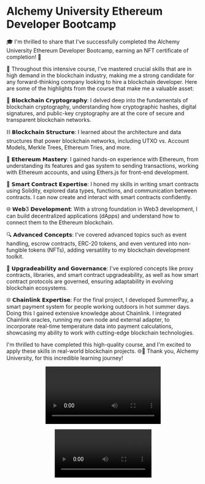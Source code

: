 # Alchemy University Ethereum Developer Bootcamp

🎓 I'm thrilled to share that I've successfully completed the Alchemy University Ethereum Developer Bootcamp, earning an NFT certificate of completion! 🌟

🔐 Throughout this intensive course, I've mastered crucial skills that are in high demand in the blockchain industry, making me a strong candidate for any forward-thinking company looking to hire a blockchain developer. Here are some of the highlights from the course that make me a valuable asset:

🔗 𝗕𝗹𝗼𝗰𝗸𝗰𝗵𝗮𝗶𝗻 𝗖𝗿𝘆𝗽𝘁𝗼𝗴𝗿𝗮𝗽𝗵𝘆: I delved deep into the fundamentals of blockchain cryptography, understanding how cryptographic hashes, digital signatures, and public-key cryptography are at the core of secure and transparent blockchain networks.

⛓️ 𝗕𝗹𝗼𝗰𝗸𝗰𝗵𝗮𝗶𝗻 𝗦𝘁𝗿𝘂𝗰𝘁𝘂𝗿𝗲: I learned about the architecture and data structures that power blockchain networks, including UTXO vs. Account Models, Merkle Trees, Ethereum Tries, and more.

💼 𝗘𝘁𝗵𝗲𝗿𝗲𝘂𝗺 𝗠𝗮𝘀𝘁𝗲𝗿𝘆: I gained hands-on experience with Ethereum, from understanding its features and gas system to sending transactions, working with Ethereum accounts, and using Ethers.js for front-end development.

🤖 𝗦𝗺𝗮𝗿𝘁 𝗖𝗼𝗻𝘁𝗿𝗮𝗰𝘁 𝗘𝘅𝗽𝗲𝗿𝘁𝗶𝘀𝗲: I honed my skills in writing smart contracts using Solidity, explored data types, functions, and communication between contracts. I can now create and interact with smart contracts confidently.

🌐 𝗪𝗲𝗯3 𝗗𝗲𝘃𝗲𝗹𝗼𝗽𝗺𝗲𝗻𝘁: With a strong foundation in Web3 development, I can build decentralized applications (dApps) and understand how to connect them to the Ethereum blockchain.

🔍 𝗔𝗱𝘃𝗮𝗻𝗰𝗲𝗱 𝗖𝗼𝗻𝗰𝗲𝗽𝘁𝘀: I've covered advanced topics such as event handling, escrow contracts, ERC-20 tokens, and even ventured into non-fungible tokens (NFTs), adding versatility to my blockchain development toolkit.

🔄 𝗨𝗽𝗴𝗿𝗮𝗱𝗲𝗮𝗯𝗶𝗹𝗶𝘁𝘆 𝗮𝗻𝗱 𝗚𝗼𝘃𝗲𝗿𝗻𝗮𝗻𝗰𝗲: I've explored concepts like proxy contracts, libraries, and smart contract upgradeability, as well as how smart contract protocols are governed, ensuring adaptability in evolving blockchain ecosystems.

🌐 𝗖𝗵𝗮𝗶𝗻𝗹𝗶𝗻𝗸 𝗘𝘅𝗽𝗲𝗿𝘁𝗶𝘀𝗲: For the final project, I developed SummerPay, a smart payment system for people working outdoors in hot summer days. Doing this I gained extensive knowledge about Chainlink. I integrated Chainlink oracles, running my own node and external adapter, to incorporate real-time temperature data into payment calculations, showcasing my ability to work with cutting-edge blockchain technologies.

I'm thrilled to have completed this high-quality course, and I'm excited to apply these skills in real-world blockchain projects. 🌐💼 Thank you, Alchemy University, for this incredible learning journey!


<p align="center">
  <video src="https://github.com/arynyestos/AUEthDevBootcamp/assets/33223441/5a98d0ab-7800-4201-a2b1-46e25bf6772b">
</p>
    
<p align="center">
  <a href="https://github.com/arynyestos/AUEthDevBootcamp/assets/33223441/5a98d0ab-7800-4201-a2b1-46e25bf6772b">
    <video src="https://github.com/arynyestos/AUEthDevBootcamp/assets/33223441/5a98d0ab-7800-4201-a2b1-46e25bf6772b" alt="Video Thumbnail" width="50%" height="auto">
  </a>
</p>




